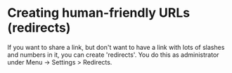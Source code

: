 # Creating human-friendly URLs (redirects)

If you want to share a link, but don't want to have a link with lots of slashes and numbers in it, you can create 'redirects'. You do this as administrator under Menu -&gt; Settings &gt; Redirects.
